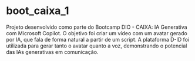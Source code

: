 # boot_caixa_1
Projeto desenvolvido como parte do Bootcamp DIO - CAIXA: IA Generativa com Microsoft Copilot. O objetivo foi criar um vídeo com um avatar gerado por IA, que fala de forma natural a partir de um script. A plataforma D-ID foi utilizada para gerar tanto o avatar quanto a voz, demonstrando o potencial das IAs generativas em comunicação.
